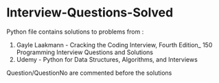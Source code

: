 # Interview-Questions-Solved

Python file contains solutions to problems from :
1. Gayle Laakmann - Cracking the Coding Interview, Fourth Edition_ 150 Programming Interview Questions and Solutions   
2. Udemy - Python for Data Structures, Algorithms, and Interviews

Question/QuestionNo are commented before the solutions
